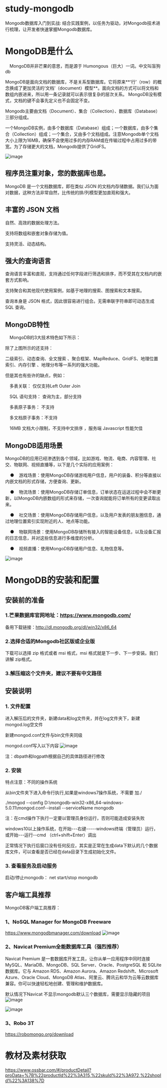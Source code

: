 # study-mongodb

Mongodb数据库入门到实战: 结合实践案例，以任务为驱动，对Mongodb技术进行梳理，让开发者快速掌握Mongodb数据库。

# MongoDB是什么
　MongoDB并非芒果的意思，而是源于 Humongous（巨大）一词。中文叫盲狗db

MongoDB是面向文档的数据库，不是关系型数据库。它将原来**‘行’（row）的概念换成了更加灵活的‘文档’（document）模型**。面向文档的方式可以将文档和数组内嵌进来，所以用一条记录就可以表示很复杂的层次关系。 MongoDB没有模式，文档的键不会事先定义也不会固定不变。

Mongodb主要由文档（Document）、集合（Collection）、数据库（Database）三部分组成。

一个MongoDB实例，由多个数据库（Database）组成；一个数据库，由多个集合（Collection）组成；一个集合，又由多个文档组成。注意Mongodb单个文档大小上限为16MB，确保不会使用过多的内存RAM或在传输过程中占用过多的带宽。为了存储更大的文档，Mongodb提供了GridFS。

![image](https://user-images.githubusercontent.com/110378589/194082022-c9f5aab7-343f-4ef4-a46e-a7b1e95782f3.png)

## 程序员注重对象，您的数据库也是。

MongoDB 是一个文档数据库，即在类似 JSON 的文档内存储数据。我们认为面对数据，这种方法非常自然，比传统的排/列模型更加直观和强大。

## 丰富的 JSON 文档

自然、高效的数据处理方法。

支持将数组和嵌套对象存储为值。

支持灵活、动态结构。

## 强大的查询语言

查询语言丰富和直观，支持通过任何字段进行筛选和排序，而不受其在文档内的嵌套方式影响。

支持聚合和其他现代使用案例，如基于地理的搜索、图搜索和文本搜索。

查询本身是 JSON 格式，因此很容易进行组合。无需串联字符串即可动态生成 SQL 查询。

## MongoDB特性

　MongoDB的3大技术特色如下所示：

除了上图所示的还支持：

二级索引、动态查询、全文搜索 、聚合框架、MapReduce、GridFS、地理位置索引、内存引擎 、地理分布等一系列的强大功能。

但是其也有些许的缺点，例如：

　多表关联： 仅仅支持Left Outer Join

　SQL 语句支持： 查询为主，部分支持

　多表原子事务： 不支持

　多文档原子事务：不支持

　16MB 文档大小限制，不支持中文排序 ，服务端 Javascript 性能欠佳
 
## MongoDB适用场景

MongoDB的应用已经渗透到各个领域，比如游戏、物流、电商、内容管理、社交、物联网、视频直播等，以下是几个实际的应用案例：

    ●    游戏场景：使用MongoDB存储游戏用户信息，用户的装备、积分等直接以内嵌文档的形式存储，方便查询、更新。

    ●    物流场景：使用MongoDB存储订单信息，订单状态在运送过程中会不断更新，以MongoDB内嵌数组的形式来存储，一次查询就能将订单所有的变更读取出来。

    ●    社交场景：使用MongoDB存储用户信息，以及用户发表的朋友圈信息，通过地理位置索引实现附近的人、地点等功能。

    ●    物联网场景：使用MongoDB存储所有接入的智能设备信息，以及设备汇报的日志信息，并对这些信息进行多维度的分析。

    ●    视频直播：使用MongoDB存储用户信息、礼物信息等。

![image](https://user-images.githubusercontent.com/110378589/194083181-4772c80d-7117-4e45-b698-4c5f738e0d01.png)

# MongoDB的安装和配置

## 安装前的准备

### 1.芒果数据库官网地址：https://www.mongodb.com/
备用下载链接：http://dl.mongodb.org/dl/win32/x86_64
### 2.选择合适的Mongodb社区版或企业版
下载可以选择 zip 格式或者 msi 格式，msi 格式就是下一步、下一步安装。我们讲解 zip格式。
### 3.解压缩这个文件夹，建议不要有中文路径

## 安装说明

### 1. 文件配置

进入解压后的文件夹，新建data和log文件夹，并在log文件夹下，新建mongod.log空文件

新建mongod.conf文件与bin文件夹同级

mongod.conf写入以下内容
![image](https://user-images.githubusercontent.com/110378589/194069719-e2f369a5-f2c7-4c27-b922-9ba7e2cdfd37.png)

注：dbpath和logpath根据自己的具体路径进行修改

### 2. 安装

特点注意：不同的操作系统

从bin文件夹下进入命令行执行,如果是windows7操作系统，不需要 加./

./mongod --config D:\mongodb-win32-x86_64-windows-5.0.11\mongod.conf--install --serviceName  mongodb

注：在cmd操作下执行一定要以管理员身份运行，否则可能造成安装失败

windows10以上操作系统，在开始---右键-----windows终端（管理员）运行，或开始---运行--cmd （ctrl+shift+Enter）调出

正常情况下执行后窗口没有任何反应，其实是正常在生成data下默认的几个数据库文件，可以查看是否已经在data目录下生成初始化文件。

### 3. 查看服务及启动服务 
启动/停止mongodb：
net start/stop mongodb

## 客户端工具推荐

MongoDB客户端工具推荐：

### 1、NoSQL Manager for MongoDB Freeware

https://www.mongodbmanager.com/download
![image](https://user-images.githubusercontent.com/110378589/194070651-0eb146ab-9932-44e6-808b-40517f095bd3.png)


### 2、Navicat Premium全能数据库工具（强烈推荐）

Navicat Premium 是一套数据库开发工具，让你从单一应用程序中同时连接 MySQL、MariaDB、MongoDB、SQL Server、Oracle、PostgreSQL 和 SQLite 数据库。它与 Amazon RDS、Amazon Aurora、Amazon Redshift、Microsoft Azure、Oracle Cloud、MongoDB Atlas、阿里云、腾讯云和华为云等云数据库兼容。你可以快速轻松地创建、管理和维护数据库。

默认情况下Navicat 不显示mongodb默认三个数据库，需要显示隐藏的项目
![image](https://user-images.githubusercontent.com/110378589/194070888-f5197a6f-0841-41ec-8a7e-0fad9fa40e0e.png)

![image](https://user-images.githubusercontent.com/110378589/194070792-26c9c4bd-3400-4eca-b5db-34704c972f3f.png)


### 3、Robo 3T

https://robomongo.org/download

# 教材及素材获取
https://www.ossbar.com/#/productDetail?proData=%7B%22productId%22%3A315,%22skuId%22%3A972,%22shopId%22%3A138%7D
